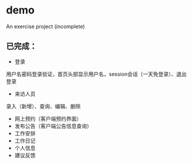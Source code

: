 # demo
An exercise project (incomplete)

## 已完成：
- 登录

用户名密码登录验证，首页头部显示用户名，session会话（一天免登录）、退出登录
- 来访人员

录入（新增）、查询、编辑、删除
- 网上预约（客户端预约界面）
- 发布公告（客户端公告信息查询）
- 工作安排
- 工作日记
- 个人信息
- 建议反馈

